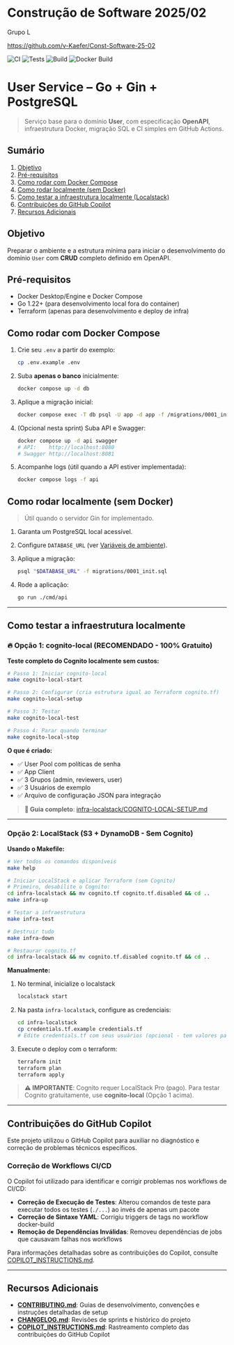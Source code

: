 # Construção de Software 2025/02
Grupo L

https://github.com/v-Kaefer/Const-Software-25-02

![CI](https://github.com/v-Kaefer/Const-Software-25-02/actions/workflows/ci.yaml/badge.svg)
![Tests](https://github.com/v-Kaefer/Const-Software-25-02/actions/workflows/tests.yaml/badge.svg)
![Build](https://github.com/v-Kaefer/Const-Software-25-02/actions/workflows/build.yaml/badge.svg)
![Docker Build](https://github.com/v-Kaefer/Const-Software-25-02/actions/workflows/docker-build.yaml/badge.svg)

# User Service – Go + Gin + PostgreSQL

> Serviço base para o domínio **User**, com especificação **OpenAPI**, infraestrutura Docker, migração SQL e CI simples em GitHub Actions.

## Sumário
1. [Objetivo](#objetivo)
2. [Pré-requisitos](#pré-requisitos)
3. [Como rodar com Docker Compose](#como-rodar-com-docker-compose)
4. [Como rodar localmente (sem Docker)](#como-rodar-localmente-sem-docker)
5. [Como testar a infraestrutura localmente (Localstack)](#como-testar-a-infraestrutura-localmente-localstack)
6. [Contribuições do GitHub Copilot](#contribuições-do-github-copilot)
7. [Recursos Adicionais](#recursos-adicionais)


## Objetivo
Preparar o ambiente e a estrutura mínima para iniciar o desenvolvimento do domínio `User` com **CRUD** completo definido em OpenAPI.

## Pré-requisitos
- Docker Desktop/Engine e Docker Compose
- Go 1.22+ (para desenvolvimento local fora do container)
- Terraform (apenas para desenvolvimento e deploy de infra)

## Como rodar com Docker Compose
1. Crie seu `.env` a partir do exemplo:
   ```bash
   cp .env.example .env
    ```
2. Suba **apenas o banco** inicialmente:

   ```bash
   docker compose up -d db
   ```
3. Aplique a migração inicial:

   ```bash
   docker compose exec -T db psql -U app -d app -f /migrations/0001_init.sql
   ```
4. (Opcional nesta sprint) Suba API e Swagger:

   ```bash
   docker compose up -d api swagger
   # API:    http://localhost:8080
   # Swagger http://localhost:8081
   ```
5. Acompanhe logs (útil quando a API estiver implementada):

   ```bash
   docker compose logs -f api
   ```

## Como rodar localmente (sem Docker)

> Útil quando o servidor Gin for implementado.

1. Garanta um PostgreSQL local acessível.
2. Configure `DATABASE_URL` (ver [Variáveis de ambiente](./CONTRIBUTING.md)).
3. Aplique a migração:

   ```bash
   psql "$DATABASE_URL" -f migrations/0001_init.sql
   ```
4. Rode a aplicação:

   ```bash
   go run ./cmd/api
   ```

---


## Como testar a infraestrutura localmente

### 🔥 Opção 1: cognito-local (RECOMENDADO - 100% Gratuito)

**Teste completo do Cognito localmente sem custos:**

```bash
# Passo 1: Iniciar cognito-local
make cognito-local-start

# Passo 2: Configurar (cria estrutura igual ao Terraform cognito.tf)
make cognito-local-setup

# Passo 3: Testar
make cognito-local-test

# Passo 4: Parar quando terminar
make cognito-local-stop
```

**O que é criado:**
- ✅ User Pool com políticas de senha
- ✅ App Client
- ✅ 3 Grupos (admin, reviewers, user)
- ✅ 3 Usuários de exemplo
- ✅ Arquivo de configuração JSON para integração

>**📖 Guia completo**: [infra-localstack/COGNITO-LOCAL-SETUP.md](./infra-localstack/COGNITO-LOCAL-SETUP.md)

---

### Opção 2: LocalStack (S3 + DynamoDB - Sem Cognito)

**Usando o Makefile:**

```bash
# Ver todos os comandos disponíveis
make help

# Iniciar LocalStack e aplicar Terraform (sem Cognito)
# Primeiro, desabilite o Cognito:
cd infra-localstack && mv cognito.tf cognito.tf.disabled && cd ..
make infra-up

# Testar a infraestrutura
make infra-test

# Destruir tudo
make infra-down

# Restaurar cognito.tf
cd infra-localstack && mv cognito.tf.disabled cognito.tf && cd ..
```

**Manualmente:**

1. No terminal, inicialize o localstack
   ```bash
   localstack start
   ```

2. Na pasta ``infra-localstack``, configure as credenciais:
   ```bash
   cd infra-localstack
   cp credentials.tf.example credentials.tf
   # Edite credentials.tf com seus usuários (opcional - tem valores padrão)
   ```

3. Execute o deploy com o terraform:
   ```bash
   terraform init
   terraform plan
   terraform apply
   ```

>**⚠️ IMPORTANTE**: Cognito requer LocalStack Pro (pago). Para testar Cognito gratuitamente, use **cognito-local** (Opção 1 acima).

---
## Contribuições do GitHub Copilot

Este projeto utilizou o GitHub Copilot para auxiliar no diagnóstico e correção de problemas técnicos específicos.


### Correção de Workflows CI/CD
O Copilot foi utilizado para identificar e corrigir problemas nos workflows de CI/CD:
- **Correção de Execução de Testes**: Alterou comandos de teste para executar todos os testes (`./...`) ao invés de apenas um pacote
- **Correção de Sintaxe YAML**: Corrigiu triggers de tags no workflow docker-build
- **Remoção de Dependências Inválidas**: Removeu dependências de jobs que causavam falhas nos workflows

Para informações detalhadas sobre as contribuições do Copilot, consulte [COPILOT_INSTRUCTIONS.md](./COPILOT_INSTRUCTIONS.md).

---

## Recursos Adicionais

- **[CONTRIBUTING.md](./CONTRIBUTING.md)**: Guias de desenvolvimento, convenções e instruções detalhadas de setup
- **[CHANGELOG.md](./CHANGELOG.md)**: Revisões de sprints e histórico do projeto
- **[COPILOT_INSTRUCTIONS.md](./COPILOT_INSTRUCTIONS.md)**: Rastreamento completo das contribuições do GitHub Copilot
